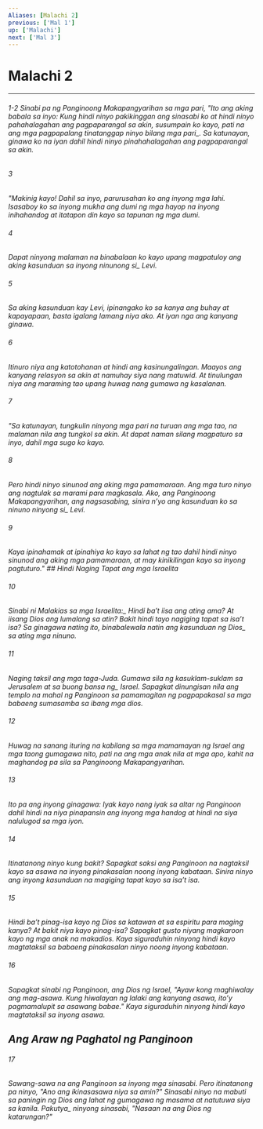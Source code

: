 ```yaml
---
Aliases: [Malachi 2]
previous: ['Mal 1']
up: ['Malachi']
next: ['Mal 3']
---
```

# Malachi 2

***
###### 1-2 Sinabi pa ng Panginoong Makapangyarihan sa mga pari, "Ito ang aking babala sa inyo: Kung hindi ninyo pakikinggan ang sinasabi ko at hindi ninyo pahahalagahan ang pagpaparangal sa akin, susumpain ko kayo, pati na ang mga pagpapalang tinatanggap ninyo <i class="trans-change">bilang mga pari_. Sa katunayan, ginawa ko na iyan dahil hindi ninyo pinahahalagahan ang pagpaparangal sa akin. 





















###### 3 










"Makinig kayo! Dahil sa inyo, parurusahan ko ang inyong mga lahi. Isasaboy ko sa inyong mukha ang dumi ng mga hayop na inyong inihahandog at itatapon din kayo sa tapunan ng mga dumi. 





















###### 4 










Dapat ninyong malaman na binabalaan ko kayo upang magpatuloy ang aking kasunduan sa <i class="trans-change">inyong ninunong si_ Levi. 





















###### 5 










Sa aking kasunduan kay Levi, ipinangako ko sa kanya ang buhay at kapayapaan, basta igalang lamang niya ako. At iyan nga ang kanyang ginawa. 





















###### 6 










Itinuro niya ang katotohanan at hindi ang kasinungalingan. Maayos ang kanyang relasyon sa akin at namuhay siya nang matuwid. At tinulungan niya ang maraming tao upang huwag nang gumawa ng kasalanan. 





















###### 7 










"Sa katunayan, tungkulin ninyong mga pari na turuan ang mga tao, na malaman nila ang tungkol sa akin. At dapat naman silang magpaturo sa inyo, dahil mga sugo ko kayo. 





















###### 8 










Pero hindi ninyo sinunod ang aking mga pamamaraan. Ang mga turo ninyo ang nagtulak sa marami para magkasala. Ako, ang Panginoong Makapangyarihan, ang nagsasabing, sinira nʼyo ang kasunduan ko sa <i class="trans-change">ninuno ninyong si_ Levi. 





















###### 9 










Kaya ipinahamak at ipinahiya ko kayo sa lahat ng tao dahil hindi ninyo sinunod ang aking mga pamamaraan, at may kinikilingan kayo sa inyong pagtuturo." ## Hindi Naging Tapat ang mga Israelita 





















###### 10 










<i class="trans-change">Sinabi ni Malakias sa mga Israelita:_ Hindi baʼt iisa ang ating ama? At iisang Dios ang lumalang sa atin? Bakit hindi tayo nagiging tapat sa isaʼt isa? Sa ginagawa nating ito, binabalewala natin ang kasunduan <i class="trans-change">ng Dios_ sa ating mga ninuno. 





















###### 11 










Naging taksil ang mga taga-Juda. Gumawa sila ng kasuklam-suklam sa Jerusalem at sa <i class="trans-change">buong bansa ng_ Israel. Sapagkat dinungisan nila ang templo na mahal ng Panginoon sa pamamagitan ng pagpapakasal sa mga babaeng sumasamba sa ibang mga dios. 





















###### 12 










Huwag na sanang ituring na kabilang sa mga mamamayan ng Israel ang mga taong gumagawa nito, pati na ang mga anak nila at mga apo, kahit na maghandog pa sila sa Panginoong Makapangyarihan. 





















###### 13 










Ito pa ang inyong ginagawa: Iyak kayo nang iyak sa altar ng Panginoon dahil hindi na niya pinapansin ang inyong mga handog at hindi na siya nalulugod sa mga iyon. 





















###### 14 










Itinatanong ninyo kung bakit? Sapagkat saksi ang Panginoon na nagtaksil kayo sa asawa na inyong pinakasalan noong inyong kabataan. Sinira ninyo ang inyong kasunduan na magiging tapat kayo sa isaʼt isa. 





















###### 15 










Hindi baʼt pinag-isa kayo ng Dios sa katawan at sa espiritu para maging kanya? At bakit niya kayo pinag-isa? Sapagkat gusto niyang magkaroon kayo ng mga anak na makadios. Kaya siguraduhin ninyong hindi kayo magtataksil sa babaeng pinakasalan ninyo noong inyong kabataan. 





















###### 16 










Sapagkat sinabi ng Panginoon, ang Dios ng Israel, "Ayaw kong maghiwalay ang mag-asawa. Kung hiwalayan ng lalaki ang kanyang asawa, itoʼy pagmamalupit sa asawang babae." Kaya siguraduhin ninyong hindi kayo magtataksil sa inyong asawa.

## Ang Araw ng Paghatol ng Panginoon 





















###### 17 










Sawang-sawa na ang Panginoon sa inyong mga sinasabi. Pero itinatanong pa ninyo, "Ano ang ikinasasawa niya sa amin?" Sinasabi ninyo na mabuti sa paningin ng Dios ang lahat ng gumagawa ng masama at natutuwa siya sa kanila. <i class="trans-change">Pakutya_ ninyong sinasabi, "Nasaan na ang Dios ng katarungan?"
